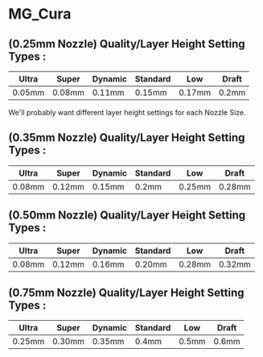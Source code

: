 # MG_Cura

## (0.25mm Nozzle) Quality/Layer Height Setting Types :

|  Ultra  | Super  | Dynamic | Standard | Low    | Draft  |
| ------- | ------ | ------- | -------- | ------ | ------ |
| 0.05mm  | 0.08mm | 0.11mm  | 0.15mm    | 0.17mm | 0.2mm |

We'll probably want different layer height settings for each Nozzle Size.

## (0.35mm Nozzle) Quality/Layer Height Setting Types :

|  Ultra  | Super  | Dynamic | Standard | Low    | Draft  |
| ------- | ------ | ------- | -------- | ------ | ------ |
| 0.08mm  | 0.12mm | 0.15mm  | 0.2mm    | 0.25mm | 0.28mm |


## (0.50mm Nozzle) Quality/Layer Height Setting Types :

|  Ultra  | Super  | Dynamic | Standard | Low    | Draft  |
| ------- | ------ | ------- | -------- | ------ | ------ |
| 0.08mm  | 0.12mm | 0.16mm  | 0.20mm   | 0.28mm | 0.32mm |


## (0.75mm Nozzle) Quality/Layer Height Setting Types :

|  Ultra  | Super  | Dynamic | Standard | Low    | Draft  |
| ------- | ------ | ------- | -------- | ------ | ------ |
| 0.25mm  | 0.30mm | 0.35mm  | 0.4mm    | 0.5mm | 0.6mm |
